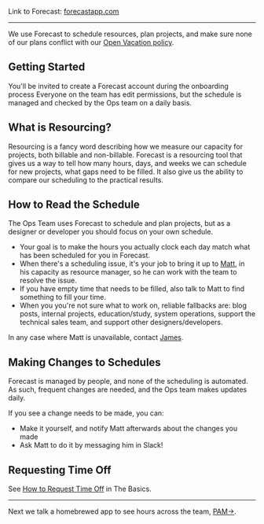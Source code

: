 Link to Forecast: [forecastapp.com](https://forecastapp.com)

---

We use Forecast to schedule resources, plan projects, and make sure none of our plans conflict with our [Open Vacation policy](/The_Basics/Time_Off).

## Getting Started

You'll be invited to create a Forecast account during the onboarding process Everyone on the team has edit permissions, but the schedule is managed and checked by the Ops team on a daily basis.

## What is Resourcing?

Resourcing is a fancy word describing how we measure our capacity for projects, both billable and non-billable. Forecast is a resourcing tool that gives us a way to tell how many hours, days, and weeks we can schedule for new projects, what gaps need to be filled. It also give us the ability to compare our scheduling to the practical results.

## How to Read the Schedule

The Ops Team uses Forecast to schedule and plan projects, but as a designer or developer you should focus on your own schedule.

- Your goal is to make the hours you actually clock each day match what has been scheduled for you in Forecast.
- When there's a scheduling issue, it's your job to bring it up to [Matt](mailto:matt@phuse.ca), in his capacity as resource manager, so he can work with the team to resolve the issue.
- If you have empty time that needs to be filled, also talk to Matt to find something to fill your time.
- When you you're not sure what to work on, reliable fallbacks are: blog posts, internal projects, education/study, system operations, support the technical sales team, and support other designers/developers.

In any case where Matt is unavailable, contact [James](mailto:james@phuse.ca).


## Making Changes to Schedules

Forecast is managed by people, and none of the scheduling is automated. As such, frequent changes are needed, and the Ops team makes updates daily.

If you see a change needs to be made, you can:

- Make it yourself, and notify Matt afterwards about the changes you made
- Ask Matt to do it by messaging him in Slack!

## Requesting Time Off

See [How to Request Time Off](/The_Basics/Time_Off) in The Basics.

---

Next we talk a homebrewed app to see hours across the team, [PAM&#8594;](/Tools_&_Apps/PAM).